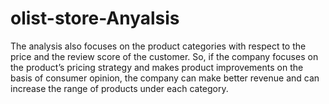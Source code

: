 # olist-store-Anyalsis
The analysis also focuses on the product categories with respect to the price and the review score of the customer. So, if the company focuses on the product’s pricing strategy and makes product improvements on the basis of consumer opinion, the company can make better revenue and can increase the range of products under each category. 
